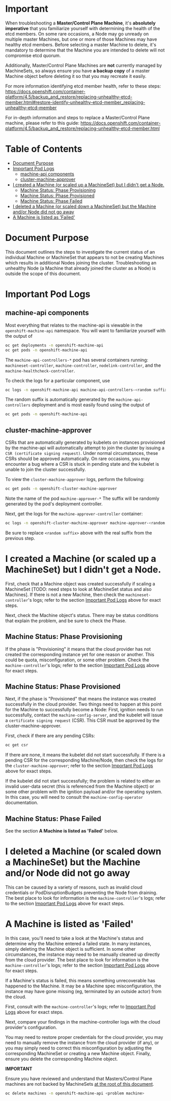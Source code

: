 # Important
When troubleshooting a **Master/Control Plane Machine**, it's **absolutely imperative** that you familiarize yourself with determining the health of the etcd members.  On some rare occasions, a Node may go unready on multiple master Machines, but one or more of those Machines may have healthy etcd members.  Before selecting a master Machine to delete, it's mandatory to determine that the Machine you are intended to delete will not compromise etcd quorum.

Additionally, Master/Control Plane Machines are
**not** currently managed by MachineSets, so always ensure you have **a backup copy** of a master Machine
object before deleting it so that you may recreate
it easily.

For more information identifying etcd member health, refer to these steps: https://docs.openshift.com/container-platform/4.5/backup_and_restore/replacing-unhealthy-etcd-member.html#restore-identify-unhealthy-etcd-member_replacing-unhealthy-etcd-member

For in-depth information and steps to replace
a Master/Control Plane machine, please refer
to this guide: https://docs.openshift.com/container-platform/4.5/backup_and_restore/replacing-unhealthy-etcd-member.html

# Table of Contents
<!-- toc -->
- [Document Purpose](#document-purpose)
- [Important Pod Logs](#important-pod-logs)
  - [machine-api components](#machine-api-components)
  - [cluster-machine-approver](#cluster-machine-approver)
- [I created a Machine (or scaled up a MachineSet) but I didn't get a Node.](#i-created-a-machine-or-scaled-up-a-machineset-but-i-didnt-get-a-node)
  - [Machine Status: Phase Provisioning](#machine-status-phase-provisioning)
  - [Machine Status: Phase Provisioned](#machine-status-phase-provisioned)
  - [Machine Status: Phase Failed](#machine-status-phase-failed)
- [I deleted a Machine (or scaled down a MachineSet) but the Machine and/or Node did not go away](#i-deleted-a-machine-or-scaled-down-a-machineset-but-the-machine-andor-node-did-not-go-away)
- [A Machine is listed as 'Failed'](#a-machine-is-listed-as-failed)
<!-- /toc -->

# Document Purpose
This document outlines the steps to investigate the current status of an individual Machine or MachineSet that appears to not be creating Machines which results in additional Nodes joining the cluster.  Troubleshooting an unhealthy Node (a Machine that already joined the cluster as a Node) is outside the scope of this document.

# Important Pod Logs
## machine-api components
Most everything that relates to the machine-api is viewable in the `openshift-machine-api` namespace.  You will want to familiarize yourself with the output of
```sh
oc get deployments -n openshift-machine-api
oc get pods -n openshift-machine-api
```

The `machine-api-controllers-*` pod has several containers running: `machineset-controller`, `machine-controller`, `nodelink-controller`, and the `machine-healthcheck-controller`.

To check the logs for a particular component, use
```sh
oc logs -n openshift-machine-api machine-api-controllers-<random suffix> -c <controller-name>
```
The random suffix is automatically generated by the `machine-api-controllers` deployment and is most easily found using the output of
```sh
oc get pods -n openshift-machine-api
```

## cluster-machine-approver
CSRs that are automatically generated by kubelets on instances provisioned by the machine-api will automatically attempt to join the cluster by issuing a `CSR (certificate signing request)`.  Under normal circumstances, these CSRs should be approved automatically.  On rare occasions, you may encounter a bug where a CSR is stuck in pending state and the kubelet is unable to join the cluster successfully.

To view the `cluster-machine-approver` logs, perform the following:

```sh
oc get pods -n openshift-cluster-machine-approver
```

Note the name of the pod `machine-approver-*` The suffix will be randomly generated by the pod's deployment controller.

Next, get the logs for the `machine-approver-controller` container:

```sh
oc logs -n openshift-cluster-machine-approver machine-approver-<random suffix> -c machine-approver-controller
```

Be sure to replace `<random suffix>` above with the real suffix from the previous step.

# I created a Machine (or scaled up a MachineSet) but I didn't get a Node.
First, check that a Machine object was created successfully if scaling a MachineSet [TODO: need steps to look at MachineSet status and also Machines].  If there is not a new Machine, then check the `machineset-controller`'s logs; refer to the section [Important Pod Logs](#important-pod-logs) above for exact steps.

Next, check the Machine object's status.  There may be status conditions that explain the problem, and be sure to check the Phase.

## Machine Status: Phase Provisioning
If the phase is "Provisioning" it means that the cloud provider has not created the corresponding instance yet for one reason or another.  This could be quota, misconfiguration, or some other problem.  Check the ```machine-controller```'s logs; refer to the section [Important Pod Logs](#important-pod-logs) above for exact steps.

## Machine Status: Phase Provisioned
Next, if the phase is "Provisioned" that means the instance was created successfully in the cloud provider.  Two things need to happen at this point for the Machine to successfully become a Node: First, ignition needs to run successfully, contact the ```machine-config-server```, and the kubelet will issue a ```certificate signing request``` (CSR).  This CSR must be approved by the cluster-machine-approver.

First, check if there are any pending CSRs:
```sh
oc get csr
```
If there are none, it means the kubelet did not start successfully.  If there is a pending CSR for the corresponding Machine/Node, then check the logs for the `cluster-machine-approver`; refer to the section [Important Pod Logs](#important-pod-logs) above for exact steps.

If the kubelet did not start successfully; the problem is related to either an invalid user-data secret (this is referenced from the Machine object) or some other problem with the ignition payload and/or the operating system.  In this case, you will need to consult the `machine-config-operator` documentation.

## Machine Status: Phase Failed

See the section **A Machine is listed as 'Failed'**
below.

# I deleted a Machine (or scaled down a MachineSet) but the Machine and/or Node did not go away

This can be caused by a variety of reasons, such as invalid cloud credentials or PodDisruptionBudgets preventing the Node from draining.  The best place to look for information is the `machine-controller`'s logs; refer to the section [Important Pod Logs](#important-pod-logs) above for exact steps.

# A Machine is listed as 'Failed'
In this case, you'll need to take a look at the Machine's status and determine why the Machine entered a failed state.  In many instances, simply deleting the Machine object is sufficient.  In some other circumstances, the instance may need to be manually cleaned up directly from the cloud provider.  The best place to look for information is the `machine-controller`'s logs; refer to the section [Important Pod Logs](#important-pod-logs) above for exact steps.

If a Machine's status is failed, this means something unrecoverable has happened to the Machine.  It may be a Machine spec misconfiguration, the instance may have gone missing (eg, terminated by an outside actor) from the cloud.

First, consult with the `machine-controller`'s logs; refer to [Important Pod Logs](#important-pod-logs) above for exact steps.

Next, compare your findings in the machine-controller logs with the cloud provider's configuration.

You may need to restore proper credentials for the
cloud provider, you may need to manually remove the
instance from the cloud provider (if any), or you
may simply need to correct this misconfiguration by
adjusting the corresponding MachineSet or
creating a new Machine object.  Finally, ensure
you delete the corresponding Machine object.

**IMPORTANT**

Ensure you have reviewed and understand that
Masters/Control Plane machines are not backed
by MachineSets [at the root of this document](#important).

```sh
oc delete machines -n openshift-machine-api <problem machine>
```
